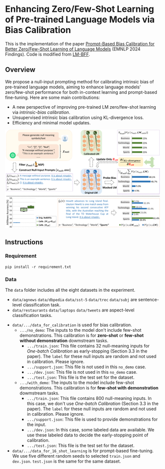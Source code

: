 # Enhancing Zero/Few-Shot Learning of Pre-trained Language Models via Bias Calibration
This is the implementation of the paper [Prompt-Based Bias Calibration for Better Zero/Few-Shot Learning of Language Models](https://arxiv.org/abs/2402.10353)
(EMNLP 2024 Findings). Code is modified from [LM-BFF](https://github.com/princeton-nlp/LM-BFF).

## Overview
We propose a null-input prompting method for calibrating intrinsic bias of pre-trained language models, aiming to enhance language models’ zero/few-shot performance for both in-context learning and prompt-based fine-tuning. Here are some main contributions:
- A new perspective of improving pre-trained LM zero/few-shot learning via _intrinsic-bias calibration_.
- Unsupervised intrinsic bias calibration using KL-divergence loss.
- Efficiency and minimal model updates.
  
![overview](overview.png)

## Instructions
### Requirement
```
pip install -r requirement.txt
```
### Data
The `data` folder includes all the eight datasets in the experiment. 
- `data/agnews` `data/dbpedia` `data/sst-5` `data/trec` `data/subj` are sentence-level classification task.
- `data/restaurants` `data/laptops` `data/tweets` are aspect-level classification tasks.

+ `data/.../data_for_calibration` is used for bias calibration.
  + `.../no_demo`: The inputs to the model don't include few-shot demonstrations. This calibration is for **zero-shot** or **few-shot without demonstration** dowmstream tasks.
    + `.../train.json`: This file contains 32 null-meaning inputs for _One-batch Calibration_ as early-stopping (Section 3.3 in the paper). The `label` for these null inputs are random and not used in calibration. Please ignore.
    + `.../support.json`: This file is not used in this `no_demo` case.
    + `.../dev.json`: This file is not used in this `no_demo` case.
    + `.../test.json`: This file is the test set for the dataset.
  + `.../with_demo`: The inputs to the model include few-shot demonstrations. This calibration is for **few-shot with demonstration** dowmstream tasks.
    + `.../train.json`: This file contains 800 null-meaning inputs. In this case, we don't use _One-batch Calibration_ (Section 3.3 in the paper). The `label` for these null inputs are random and not used in calibration. Please ignore.
    + `.../support.json`: This file is used to provide demonstrations for the input.
    + `.../dev.json`: In this case, some labeled data are available. We use these labeled data to decide the early-stopping point of calibration.
    + `.../test.json`: This file is the test set for the dataset.
+ `data/.../data_for_16_shot_learning` is for prompt-based fine-tuning. We use five different random seeds to selected `train.json` and `dev.json`. `test.json` is the same for the same dataset.
